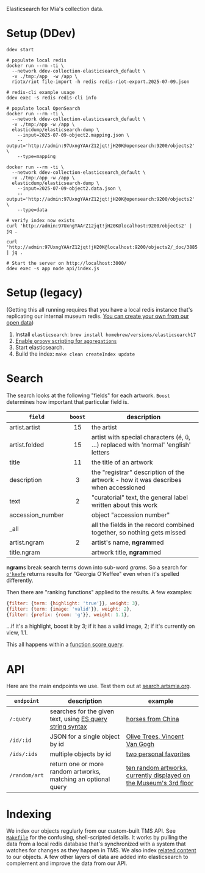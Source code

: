 Elasticsearch for Mia's collection data.

# Setup (DDev)

```
ddev start

# populate local redis
docker run --rm -ti \
  --network ddev-collection-elasticsearch_default \
  -v ./tmp:/app  -w /app \
  riotx/riot file-import -h redis redis-riot-export.2025-07-09.json

# redis-cli example usage
ddev exec -s redis redis-cli info

# populate local OpenSearch
docker run --rm -ti \
  --network ddev-collection-elasticsearch_default \
  -v ./tmp:/app -w /app \
  elasticdump/elasticsearch-dump \
    --input=2025-07-09-object2.mapping.json \
    --output='http://admin:97UxngYAArZ12jqt!jH20K@opensearch:9200/objects2' \
    --type=mapping

docker run --rm -ti \
  --network ddev-collection-elasticsearch_default \
  -v ./tmp:/app -w /app \
  elasticdump/elasticsearch-dump \
    --input=2025-07-09-object2.data.json \
    --output='http://admin:97UxngYAArZ12jqt!jH20K@opensearch:9200/objects2' \
    --type=data

# verify index now exists
curl 'http://admin:97UxngYAArZ12jqt!jH20K@localhost:9200/objects2' | jq .

curl 'http://admin:97UxngYAArZ12jqt!jH20K@localhost:9200/objects2/_doc/3885 | jq .

# Start the server on http://localhost:3000/
ddev exec -s app node api/index.js
```

# Setup (legacy)

(Getting this all running requires that you have a local redis instance
that's replicating our internal museum redis. [You can create your own from
our open data](https://github.com/artsmia/collection/blob/f9eebd151d663939d57177515d2f8ef86e1d7474/Makefile#L96-L103))

1. Install `elasticsearch`: `brew install homebrew/versions/elasticsearch17`
2. [Enable `groovy` scripting for `aggregations`](https://discuss.elastic.co/t/scripts-of-type-inline-operation-aggs-and-lang-groovy-are-disabled/2493/2)
3. Start elasticsearch.
4. Build the index: `make clean createIndex update`

# Search

The search looks at the following "fields" for each artwork. `Boost`
determines how important that particular field is.

`field` | `boost` | description
--- | :---: | ---
artist.artist | 15 | the artist
artist.folded | 15 | artist with special characters (é, ü, …) replaced with 'normal' 'english' letters
title | 11 | the title of an artwork
description | 3 | the "registrar" description of the artwork - how it was describes when accessioned
text | 2 | "curatorial" text, the general label written about this work
accession_number | | object "accession number"
\_all | | all the fields in the record combined together, so nothing gets missed
artist.ngram | 2 | artist's name, **ngram**med
title.ngram | | artwork title, **ngram**med

**ngram**s break search terms down into sub-word *grams*. So a
search for [`o'keefe`](https://collections.artsmia.org/search/o'keefe)
returns results for "Georgia O'Keffee" even when it's spelled differently.

Then there are "ranking functions" applied to the results. A few
examples:

```js
{filter: {term: {highlight: 'true'}}, weight: 3},
{filter: {term: {image: 'valid'}}, weight: 2},
{filter: {prefix: {room: 'g'}}, weight: 1.1},
```

…if it's a highlight, boost it by 3; if it has a valid image, 2; if it's
currently on view, 1.1.

This all happens within a [function score
query](https://www.elastic.co/guide/en/elasticsearch/reference/current/query-dsl-function-score-query.html).

# API

Here are the main endpoints we use. Test them out at [search.artsmia.org](https://search.artsmia.org).

`endpoint` | description | example
-- | -- | --
`/:query` | searches for the given text, using [ES query string syntax](https://www.elastic.co/guide/en/elasticsearch/reference/current/query-dsl-query-string-query.html#query-string-syntax) | [horses from China](http://search.artsmia.org/horse%20country:%22China%22)
`/id/:id` | JSON for a single object by id | [Olive Trees, Vincent Van Gogh](https://search.artsmia.org/id/1218)
`/ids/:ids` | multiple objects by id | [two personal favorites](https://search.artsmia.org/ids/13611,99789)
`/random/art` | return one or more random artworks, matching an optional query | [ten random artworks, currently displayed on the Museum's 3rd floor](https://search.artsmia.org/random/art?size=10&q=room:G3*)

# Indexing

We index our objects regularly from our custom-built TMS API. See [`Makefile`](Makefile) for the confusing, shell-scripted details. It works by pulling the data from a local redis database that's synchronized with a system that watches for changes as they happen in TMS. We also index [related content](https://github.com/artsmia/collection-info) to our objects. A few other layers of data are added into elasticsearch to complement and improve the data from our API.
